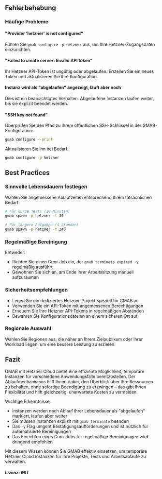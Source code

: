 ## Fehlerbehebung

### Häufige Probleme

#### "Provider 'hetzner' is not configured"

Führen Sie `gmab configure -p hetzner` aus, um Ihre Hetzner-Zugangsdaten einzurichten.

#### "Failed to create server: Invalid API token"

Ihr Hetzner API-Token ist ungültig oder abgelaufen. Erstellen Sie ein neues Token und aktualisieren Sie Ihre Konfiguration.

#### Instanz wird als "abgelaufen" angezeigt, läuft aber noch

Dies ist ein beabsichtigtes Verhalten. Abgelaufene Instanzen laufen weiter, bis sie explizit beendet werden.

#### "SSH key not found"

Überprüfen Sie den Pfad zu Ihrem öffentlichen SSH-Schlüssel in der GMAB-Konfiguration:

```bash
gmab configure --print
```

Aktualisieren Sie ihn bei Bedarf:

```bash
gmab configure -p hetzner
```

## Best Practices

### Sinnvolle Lebensdauern festlegen

Wählen Sie angemessene Ablaufzeiten entsprechend Ihrem tatsächlichen Bedarf:

```bash
# Für kurze Tests (30 Minuten)
gmab spawn -p hetzner -t 30
   
# Für längere Aufgaben (4 Stunden)
gmab spawn -p hetzner -t 240
```

### Regelmäßige Bereinigung

Entweder:
- Richten Sie einen Cron-Job ein, der `gmab terminate expired -y` regelmäßig ausführt
- Gewöhnen Sie sich an, am Ende Ihrer Arbeitssitzung manuell aufzuräumen

### Sicherheitsempfehlungen

- Legen Sie ein dediziertes Hetzner-Projekt speziell für GMAB an
- Verwenden Sie ein API-Token mit angemessenen Berechtigungen
- Erneuern Sie Ihre Hetzner API-Tokens in regelmäßigen Abständen
- Bewahren Sie Konfigurationsdateien an einem sicheren Ort auf

### Regionale Auswahl

Wählen Sie Regionen aus, die näher an Ihrem Zielpublikum oder Ihrer Workload liegen, um eine bessere Leistung zu erzielen.

## Fazit

GMAB mit Hetzner Cloud bietet eine effiziente Möglichkeit, temporäre Instanzen für verschiedene Anwendungsfälle bereitzustellen. Der Ablaufmechanismus hilft Ihnen dabei, den Überblick über Ihre Ressourcen zu behalten, ohne sofortige Beendigung zu erzwingen – das gibt Ihnen Flexibilität und hilft gleichzeitig, unerwartete Kosten zu vermeiden.

Wichtige Erkenntnisse:
- Instanzen werden nach Ablauf ihrer Lebensdauer als "abgelaufen" markiert, laufen aber weiter
- Sie müssen Instanzen explizit mit `gmab terminate` beenden
- Das `-y` Flag umgeht Bestätigungsaufforderungen und ist nützlich für automatisierte Bereinigungen
- Das Einrichten eines Cron-Jobs für regelmäßige Bereinigungen wird dringend empfohlen

Mit diesem Wissen können Sie GMAB effektiv einsetzen, um temporäre Hetzner Cloud Instanzen für Ihre Projekte, Tests und Arbeitsabläufe zu verwalten.

##### Lizenz: MIT

<!---

Contributors's Certificate of Origin

By making a contribution to this project, I certify that:

(a) The contribution was created in whole or in part by me and I have
    the right to submit it under the license indicated in the file; or

(b) The contribution is based upon previous work that, to the best of my
    knowledge, is covered under an appropriate license and I have the
    right under that license to submit that work with modifications,
    whether created in whole or in part by me, under the same license
    (unless I am permitted to submit under a different license), as
    indicated in the file; or

(c) The contribution was provided directly to me by some other person
    who certified (a), (b) or (c) and I have not modified it.

(d) I understand and agree that this project and the contribution are
    public and that a record of the contribution (including all personal
    information I submit with it, including my sign-off) is maintained
    indefinitely and may be redistributed consistent with this project
    or the license(s) involved.

Signed-off-by: Steve Cannivy <steve@roudeleiw.lu>

-->